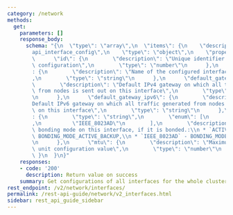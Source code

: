 ```yaml
---
category: /network
methods:
  get:
    parameters: []
    response_body:
      schema: "{\n  \"type\": \"array\",\n  \"items\": {\n    \"description\": \"\
        api_interface_config\",\n    \"type\": \"object\",\n    \"properties\": {\n\
        \      \"id\": {\n        \"description\": \"Unique identifier for this interface\
        \ configuration\",\n        \"type\": \"number\"\n      },\n      \"name\"\
        : {\n        \"description\": \"Name of the configured interface i.e. bond0\"\
        ,\n        \"type\": \"string\"\n      },\n      \"default_gateway\": {\n\
        \        \"description\": \"Default IPv4 gateway on which all traffic generated\
        \ from nodes is sent out on this interface\",\n        \"type\": \"string\"\
        \n      },\n      \"default_gateway_ipv6\": {\n        \"description\": \"\
        Default IPv6 gateway on which all traffic generated from nodes is sent out\
        \ on this interface\",\n        \"type\": \"string\"\n      },\n      \"bonding_mode\"\
        : {\n        \"type\": \"string\",\n        \"enum\": [\n          \"ACTIVE_BACKUP\"\
        ,\n          \"IEEE_8023AD\"\n        ],\n        \"description\": \"Linux\
        \ bonding mode on this interface, if it is bonded.:\\n * `ACTIVE_BACKUP` -\
        \ BONDING_MODE_ACTIVE_BACKUP,\\n * `IEEE_8023AD` - BONDING_MODE_IEEE_8023AD\"\
        \n      },\n      \"mtu\": {\n        \"description\": \"Maximum transmission\
        \ unit configuration value\",\n        \"type\": \"number\"\n      }\n   \
        \ }\n  }\n}"
    responses:
    - code: '200'
      description: Return value on success
    summary: Get configurations of all interfaces for the whole cluster.
rest_endpoint: /v2/network/interfaces/
permalink: /rest-api-guide/network/v2_interfaces.html
sidebar: rest_api_guide_sidebar
---
```

